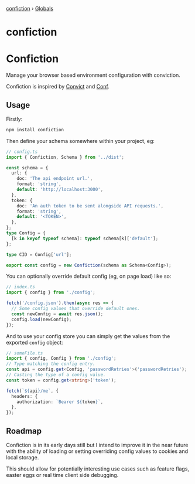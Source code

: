 [confiction](README.md) › [Globals](globals.md)

# confiction

# Confiction

Manage your browser based environment configuration with conviction.

Confiction is inspired by [Convict](https://github.com/mozilla/node-convict/) and [Conf](https://github.com/sindresorhus/conf).

## Usage

Firstly:

```sh
npm install confiction
```

Then define your schema somewhere within your project, eg:

```ts
// config.ts
import { Confiction, Schema } from '../dist';

const schema = {
  url: {
    doc: 'The api endpoint url.',
    format: 'string',
    default: 'http://localhost:3000',
  },
  token: {
    doc: 'An auth token to be sent alongside API requests.',
    format: 'string',
    default: '<TOKEN>',
  },
};
type Config = {
  [k in keyof typeof schema]: typeof schema[k]['default'];
};

type CID = Config['url'];

export const config = new Confiction(schema as Schema<Config>);
```

You can optionally override default config (eg, on page load) like so:

```ts
// index.ts
import { config } from './config';

fetch('/config.json').then(async res => {
  // Some config values that override default ones.
  const newConfig = await res.json();
  config.load(newConfig);
});
```

And to use your config store you can simply get the values from the exported `config` object:

```ts
// someFile.ts
import { config, Config } from './config';
// Type matching the config entry.
const api = config.get<Config, 'passwordRetries'>('passwordRetries');
// Casting the type of a config value.
const token = config.get<string>('token');

fetch(`${api}/me`, {
  headers: {
    authorization: `Bearer ${token}`,
  },
});
```

## Roadmap

Confiction is in its early days still but I intend to improve it in the near future with the ability of loading or setting overriding config values to cookies and local storage.

This should allow for potentially interesting use cases such as feature flags, easter eggs or real time client side debugging.
